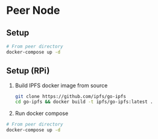 # Peer Node

## Setup

```bash
# From peer directory
docker-compose up -d
```

## Setup (RPi)

1. Build IPFS docker image from source
    ```bash
    git clone https://github.com/ipfs/go-ipfs
    cd go-ipfs && docker build -t ipfs/go-ipfs:latest .
    ```

2. Run docker compose
```bash
# From peer directory
docker-compose up -d
```
